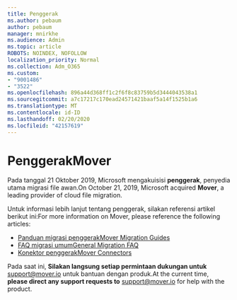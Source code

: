 ```yaml
---
title: Penggerak
ms.author: pebaum
author: pebaum
manager: mnirkhe
ms.audience: Admin
ms.topic: article
ROBOTS: NOINDEX, NOFOLLOW
localization_priority: Normal
ms.collection: Adm_O365
ms.custom:
- "9001486"
- "3522"
ms.openlocfilehash: 896a44d368ff1c2f6f8c83759b5d3444043538a1
ms.sourcegitcommit: a7c17217c170ead24571421baaf5a14f1525b1a6
ms.translationtype: MT
ms.contentlocale: id-ID
ms.lasthandoff: 02/20/2020
ms.locfileid: "42157619"
---
```

# <a name="mover"></a><span data-ttu-id="329d3-102">Penggerak</span><span class="sxs-lookup"><span data-stu-id="329d3-102">Mover</span></span>

<span data-ttu-id="329d3-103">Pada tanggal 21 Oktober 2019, Microsoft mengakuisisi **penggerak**, penyedia utama migrasi file awan.</span><span class="sxs-lookup"><span data-stu-id="329d3-103">On October 21, 2019, Microsoft acquired **Mover**, a leading provider of cloud file migration.</span></span>

<span data-ttu-id="329d3-104">Untuk informasi lebih lanjut tentang penggerak, silakan referensi artikel berikut ini:</span><span class="sxs-lookup"><span data-stu-id="329d3-104">For more information on Mover, please reference the following articles:</span></span>

- [<span data-ttu-id="329d3-105">Panduan migrasi penggerak</span><span class="sxs-lookup"><span data-stu-id="329d3-105">Mover Migration Guides</span></span>](https://mover.io/guides/)
- [<span data-ttu-id="329d3-106">FAQ migrasi umum</span><span class="sxs-lookup"><span data-stu-id="329d3-106">General Migration FAQ</span></span>](https://mover.io/guides/general/)
- [<span data-ttu-id="329d3-107">Konektor penggerak</span><span class="sxs-lookup"><span data-stu-id="329d3-107">Mover Connectors</span></span>](https://mover.io/connectors/)

<span data-ttu-id="329d3-108">Pada saat ini, **Silakan langsung setiap permintaan dukungan untuk** [support@mover.io](mailto:support@mover.io) untuk bantuan dengan produk.</span><span class="sxs-lookup"><span data-stu-id="329d3-108">At the current time, **please direct any support requests to** [support@mover.io](mailto:support@mover.io) for help with the product.</span></span> 

 